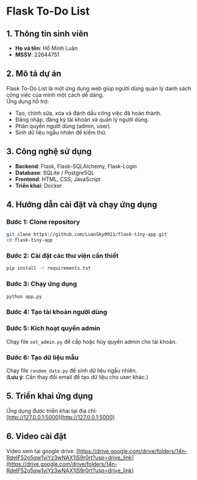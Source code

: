 # Flask To-Do List

## 1. Thông tin sinh viên
- **Họ và tên**: Hồ Minh Luân  
- **MSSV**: 22644751  

## 2. Mô tả dự án
Flask To-Do List là một ứng dụng web giúp người dùng quản lý danh sách công việc của mình một cách dễ dàng.  
Ứng dụng hỗ trợ:
- Tạo, chỉnh sửa, xóa và đánh dấu công việc đã hoàn thành.
- Đăng nhập, đăng ký tài khoản và quản lý người dùng.
- Phân quyền người dùng (admin, user).
- Sinh dữ liệu ngẫu nhiên để kiểm thử.

## 3. Công nghệ sử dụng
- **Backend**: Flask, Flask-SQLAlchemy, Flask-Login  
- **Database**: SQLite / PostgreSQL  
- **Frontend**: HTML, CSS, JavaScript  
- **Triển khai**: Docker  

## 4. Hướng dẫn cài đặt và chạy ứng dụng
### Bước 1: Clone repository
```bash
git clone https://github.com/LuanSky0911/flask-tiny-app.git
cd flask-tiny-app
```

### Bước 2: Cài đặt các thư viện cần thiết
```bash
pip install -r requirements.txt
```

### Bước 3: Chạy ứng dụng
```bash
python app.py
```

### Bước 4: Tạo tài khoản người dùng

### Bước 5: Kích hoạt quyền admin
Chạy file `set_admin.py` để cấp hoặc hủy quyền admin cho tài khoản.

### Bước 6: Tạo dữ liệu mẫu
Chạy file `random_data.py` để sinh dữ liệu ngẫu nhiên.  
(**Lưu ý**: Cần thay đổi email để tạo dữ liệu cho user khác.)

## 5. Triển khai ứng dụng
Ứng dụng được triển khai tại địa chỉ:  
[http://127.0.0.1:5000](http://127.0.0.1:5000)
## 6. Video cài đặt
Video xem tại google drive:
[https://drive.google.com/drive/folders/14n-RdeIF52o5qw1yiYz3wNAX1IS9r0rt?usp=drive_link](https://drive.google.com/drive/folders/14n-RdeIF52o5qw1yiYz3wNAX1IS9r0rt?usp=drive_link)